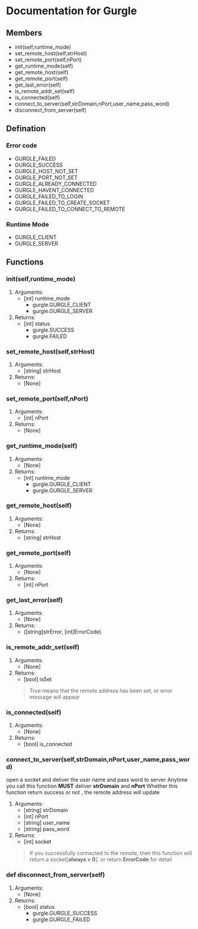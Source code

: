 # Documentation for Gurgle


## Members  
* init(self,runtime_mode)  
* set_remote_host(self,strHost)  
* set_remote_port(self,nPort)  
* get_runtime_mode(self)  
* get_remote_host(self)  
* get_remote_port(self)  
* get_last_error(self)  
* is_remote_addr_set(self)  
* is_connected(self)
* connect_to_server(self,strDomain,nPort,user_name,pass_word)  
* disconnect_from_server(self)

## Defination  

### Error code
* GURGLE_FAILED  
* GURGLE_SUCCESS  
* GURGLE_HOST_NOT_SET  
* GURGLE_PORT_NOT_SET  
* GURGLE_ALREADY_CONNECTED  
* GURGLE_HAVENT_CONNECTED  
* GURGLE_FAILED_TO_LOGIN  
* GURGLE_FAILED_TO_CREATE_SOCKET  
* GURGLE_FAILED_TO_CONNECT_TO_REMOTE  

### Runtime Mode  
* GURGLE_CLIENT
* GURGLE_SERVER


## Functions  
### init(self,runtime_mode)  
1. Arguments:  
    * [int] runtime_mode
      * gurgle.GURGLE_CLIENT
      * gurgle.GURGLE_SERVER  
2. Returns:  
    * [int] status  
      * gurgle.SUCCESS  
      * gurgle.FAILED  

### set_remote_host(self,strHost)  
1. Arguments:
    * [string] strHost  
2. Returns:  
    * [None]  

### set_remote_port(self,nPort)  
1. Arguments:  
    * [int] nPort  
2. Returns:  
    * [None]  

### get_runtime_mode(self)  
1. Arguments:
    * [None]
2. Returns:
    * [int] runtime_mode
      * gurgle.GURGLE_CLIENT  
      * gurgle.GURGLE_SERVER  

### get_remote_host(self)  
1. Arguments:
    * [None]
2. Returns:
    * [string] strHost

### get_remote_port(self)  
1. Arguments:
    * [None]  
2. Returns:  
    * [int] nPort  

### get_last_error(self)
1. Arguments:  
    * [None]  
2. Returns:  
    * ([string]strError, [int]ErrorCode)  

### is_remote_addr_set(self)  
1. Arguments:  
    * [None]  
2. Returns:  
    * [bool] isSet  
    > True means that  the remote address has been set, or error message will appear

### is_connected(self)  
1. Arguments:  
    * [None]  
2. Returns:  
    * [bool] is_connected  

### connect_to_server(self,strDomain,nPort,user_name,pass_word)  
open a socket and deliver the user name and pass word to server
Anytime you call this function __MUST__ deliver __strDomain__ and __nPort__
Whether this function return success or not , the remote address will update
1. Arguments:  
    * [string] strDomain  
    * [int] nPort  
    * [string] user_name
    * [string] pass_word  
2. Returns:  
    * [int] socket  
    > If you successfully connected to the remote, then this function will return a socket[__always > 0__].
    > or return __ErrorCode__ for detail

### def disconnect_from_server(self)
1. Arguments:  
    * [None]  
2. Returns:  
    * [bool] status  
      * gurgle.GURGLE_SUCCESS
      * gurgle.GURGLE_FAILED
